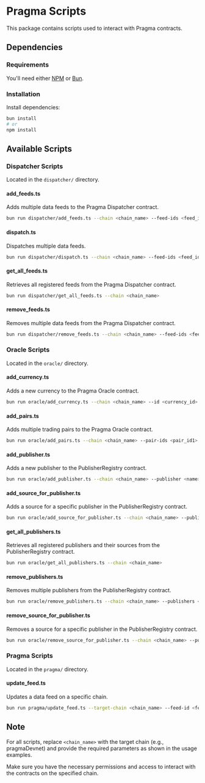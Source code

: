 # Pragma Scripts

This package contains scripts used to interact with Pragma contracts.

## Dependencies

### Requirements

You'll need either [NPM](https://www.npmjs.com/) or [Bun](https://bun.sh/).

### Installation

Install dependencies:

```bash
bun install
# or
npm install
```

## Available Scripts

### Dispatcher Scripts

Located in the `dispatcher/` directory.

#### add_feeds.ts

Adds multiple data feeds to the Pragma Dispatcher contract.

```bash
bun run dispatcher/add_feeds.ts --chain <chain_name> --feed-ids <feed_id1> <feed_id2> ...
```

#### dispatch.ts

Dispatches multiple data feeds.

```bash
bun run dispatcher/dispatch.ts --chain <chain_name> --feed-ids <feed_id1> <feed_id2> ...
```

#### get_all_feeds.ts

Retrieves all registered feeds from the Pragma Dispatcher contract.

```bash
bun run dispatcher/get_all_feeds.ts --chain <chain_name>
```

#### remove_feeds.ts

Removes multiple data feeds from the Pragma Dispatcher contract.

```bash
bun run dispatcher/remove_feeds.ts --chain <chain_name> --feed-ids <feed_id1> <feed_id2> ...
```

### Oracle Scripts

Located in the `oracle/` directory.

#### add_currency.ts

Adds a new currency to the Pragma Oracle contract.

```bash
bun run oracle/add_currency.ts --chain <chain_name> --id <currency_id> --decimals <decimals> --is_abstract --starknet_address <address> --ethereum_address <address>
```

#### add_pairs.ts

Adds multiple trading pairs to the Pragma Oracle contract.

```bash
bun run oracle/add_pairs.ts --chain <chain_name> --pair-ids <pair_id1> <pair_id2> ...
```

#### add_publisher.ts

Adds a new publisher to the PublisherRegistry contract.

```bash
bun run oracle/add_publisher.ts --chain <chain_name> --publisher <name> --address <address>
```

#### add_source_for_publisher.ts

Adds a source for a specific publisher in the PublisherRegistry contract.

```bash
bun run oracle/add_source_for_publisher.ts --chain <chain_name> --publisher <name> --source <name>
```

#### get_all_publishers.ts

Retrieves all registered publishers and their sources from the PublisherRegistry contract.

```bash
bun run oracle/get_all_publishers.ts --chain <chain_name>
```

#### remove_publishers.ts

Removes multiple publishers from the PublisherRegistry contract.

```bash
bun run oracle/remove_publishers.ts --chain <chain_name> --publishers <name1> <name2> ...
```

#### remove_source_for_publisher.ts

Removes a source for a specific publisher in the PublisherRegistry contract.

```bash
bun run oracle/remove_source_for_publisher.ts --chain <chain_name> --publisher <name> --source <name>
```

### Pragma Scripts

Located in the `pragma/` directory.

#### update_feed.ts

Updates a data feed on a specific chain.

```bash
bun run pragma/update_feed.ts --target-chain <chain_name> --feed-id <feed_id> --private-key <private_key>
```

## Note

For all scripts, replace `<chain_name>` with the target chain (e.g., pragmaDevnet) and provide the required parameters as shown in the usage examples.

Make sure you have the necessary permissions and access to interact with the contracts on the specified chain.
